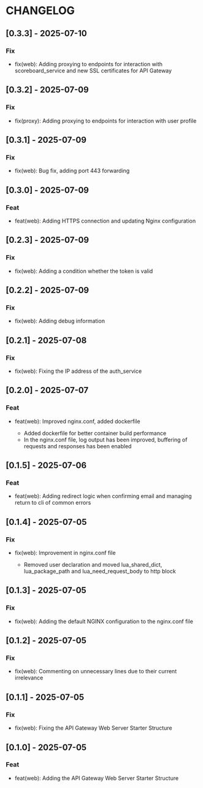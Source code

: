# CHANGELOG

## [0.3.3] - 2025-07-10

### Fix

- fix(web): Adding proxying to endpoints for interaction with scoreboard_service and new SSL certificates for API Gateway

## [0.3.2] - 2025-07-09

### Fix

- fix(proxy): Adding proxying to endpoints for interaction with user profile

## [0.3.1] - 2025-07-09

### Fix

- fix(web): Bug fix, adding port 443 forwarding

## [0.3.0] - 2025-07-09

### Feat

- feat(web): Adding HTTPS connection and updating Nginx configuration


## [0.2.3] - 2025-07-09

### Fix

- fix(web): Adding a condition whether the token is valid


## [0.2.2] - 2025-07-09

### Fix

- fix(web): Adding debug information


## [0.2.1] - 2025-07-08

### Fix

- fix(web): Fixing the IP address of the auth_service

## [0.2.0] - 2025-07-07


### Feat

- feat(web): Improved nginx.conf, added dockerfile

    - Added dockerfile for better container build performance
    - In the nginx.conf file, log output has been improved, buffering of requests and responses has been enabled


## [0.1.5] - 2025-07-06

### Feat

- feat(web): Adding redirect logic when confirming email and managing return to cli of common errors


## [0.1.4] - 2025-07-05

### Fix

- fix(web): Improvement in nginx.conf file

    - Removed user declaration and moved lua_shared_dict, lua_package_path and lua_need_request_body to http block

## [0.1.3] - 2025-07-05

### Fix

- fix(web): Adding the default NGINX configuration to the nginx.conf file

## [0.1.2] - 2025-07-05

### Fix

- fix(web): Commenting on unnecessary lines due to their current irrelevance

## [0.1.1] - 2025-07-05

### Fix

- fix(web): Fixing the API Gateway Web Server Starter Structure

## [0.1.0] - 2025-07-05

### Feat

- feat(web): Adding the API Gateway Web Server Starter Structure

